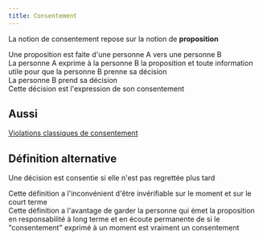 ```yaml
---
title: Consentement
---
```


La notion de consentement repose sur la notion de **proposition**

Une proposition est faite d'une personne A vers une personne B\
La personne A exprime à la personne B la proposition et toute information utile pour que la personne B prenne sa décision\
La personne B prend sa décision\
Cette décision est l'expression de son consentement

## Aussi

[Violations classiques de consentement](violations-classiques-de-consentement.md)


## Définition alternative

Une décision est consentie si elle n'est pas regrettée plus tard

Cette définition a l'inconvénient d'être invérifiable sur le moment et sur le court terme\
Cette définition a l'avantage de garder la personne qui émet la proposition en responsabilité à long terme et en écoute permanente de si le "consentement" exprimé à un moment est vraiment un consentement


